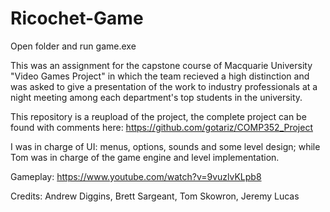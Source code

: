 # Ricochet-Game

Open folder and run game.exe

This was an assignment for the capstone course of Macquarie University "Video Games Project" in which the team recieved a high distinction and was asked to give a presentation of the work to industry professionals at a night meeting among each department's top students in the university.

This repository is a reupload of the project, the complete project can be found with comments here: https://github.com/gotariz/COMP352_Project

I was in charge of UI: menus, options, sounds and some level design; while Tom was in charge of the game engine and level implementation. 

Gameplay: https://www.youtube.com/watch?v=9vuzlvKLpb8

Credits: Andrew Diggins, Brett Sargeant, Tom Skowron, Jeremy Lucas
